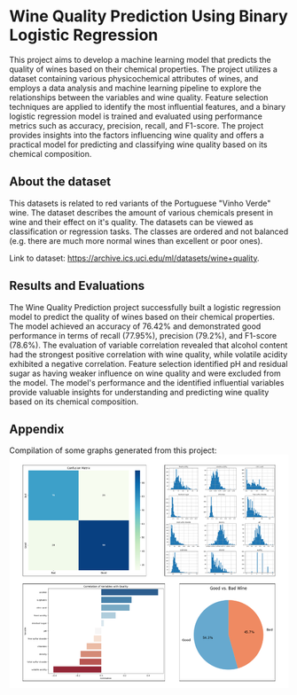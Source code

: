 # Wine Quality Prediction Using Binary Logistic Regression

This project aims to develop a machine learning model that predicts the quality of wines based on their chemical properties. The project utilizes a dataset containing various physicochemical attributes of wines, and employs a data analysis and machine learning pipeline to explore the relationships between the variables and wine quality. Feature selection techniques are applied to identify the most influential features, and a binary logistic regression model is trained and evaluated using performance metrics such as accuracy, precision, recall, and F1-score. The project provides insights into the factors influencing wine quality and offers a practical model for predicting and classifying wine quality based on its chemical composition.

## About the dataset
This datasets is related to red variants of the Portuguese "Vinho Verde" wine. The dataset describes the amount of various chemicals present in wine and their effect on it's quality. The datasets can be viewed as classification or regression tasks. The classes are ordered and not balanced (e.g. there are much more normal wines than excellent or poor ones).

Link to dataset: https://archive.ics.uci.edu/ml/datasets/wine+quality.

## Results and Evaluations
The Wine Quality Prediction project successfully built a logistic regression model to predict the quality of wines based on their chemical properties. The model achieved an accuracy of 76.42% and demonstrated good performance in terms of recall (77.95%), precision (79.2%), and F1-score (78.6%). The evaluation of variable correlation revealed that alcohol content had the strongest positive correlation with wine quality, while volatile acidity exhibited a negative correlation. Feature selection identified pH and residual sugar as having weaker influence on wine quality and were excluded from the model. The model's performance and the identified influential variables provide valuable insights for understanding and predicting wine quality based on its chemical composition.

## Appendix
Compilation of some graphs generated from this project:
![Wine Quality/Wine.png](https://github.com/felixaureliojr/wine-quality-prediction/blob/536adf576ce966272a359c009615fb41bd4f6ffb/Wine%20Quality/Wine.png)
